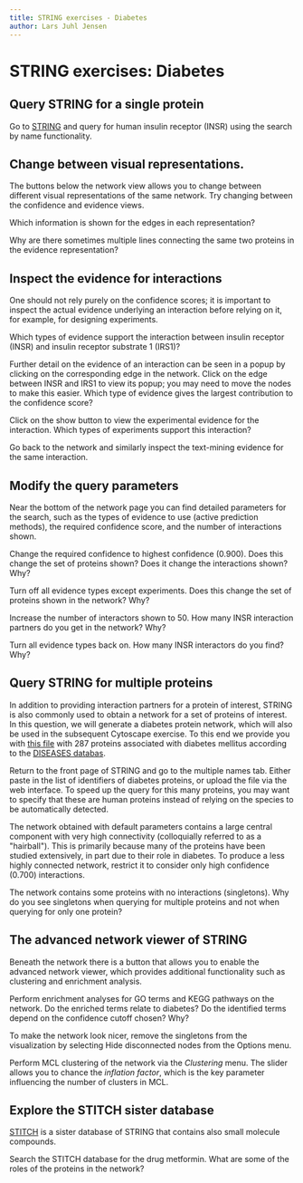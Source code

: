 ```yaml
---
title: STRING exercises - Diabetes
author: Lars Juhl Jensen
---
```


# STRING exercises: Diabetes


## Query STRING for a single protein

Go to [STRING](http://string-db.org/) and query for human insulin receptor (INSR) using the search by name functionality.


## Change between visual representations.

The buttons below the network view allows you to change between different visual representations of the same network. Try changing between the confidence and evidence views.

Which information is shown for the edges in each representation?

Why are there sometimes multiple lines connecting the same two proteins in the evidence representation?


## Inspect the evidence for interactions

One should not rely purely on the confidence scores; it is important to inspect the actual evidence underlying an interaction before relying on it, for example, for designing experiments.

Which types of evidence support the interaction between insulin receptor (INSR) and insulin receptor substrate 1 (IRS1)?

Further detail on the evidence of an interaction can be seen in a popup by clicking on the corresponding edge in the network. Click on the edge between INSR and IRS1 to view its popup; you may need to move the nodes to make this easier. Which type of evidence gives the largest contribution to the confidence score?

Click on the show button to view the experimental evidence for the interaction. Which types of experiments support this interaction?

Go back to the network and similarly inspect the text-mining evidence for the same interaction.


## Modify the query parameters

Near the bottom of the network page you can find detailed parameters for the search, such as the types of evidence to use (active prediction methods), the required confidence score, and the number of interactions shown.

Change the required confidence to highest confidence (0.900). Does this change the set of proteins shown? Does it change the interactions shown? Why?

Turn off all evidence types except experiments. Does this change the set of proteins shown in the network? Why?

Increase the number of interactors shown to 50. How many INSR interaction partners do you get in the network? Why?

Turn all evidence types back on. How many INSR interactors do you find? Why?


## Query STRING for multiple proteins

In addition to providing interaction partners for a protein of interest, STRING is also commonly used to obtain a network for a set of proteins of interest. In this question, we will generate a diabetes protein network, which will also be used in the subsequent Cytoscape exercise. To this end we provide you with [this file](./diabetes_proteins.txt) with 287 proteins associated with diabetes mellitus according to the [DISEASES databas](http://diseases.jensenlab.org).

Return to the front page of STRING and go to the multiple names tab. Either paste in the list of identifiers of diabetes proteins, or upload the file via the web interface. To speed up the query for this many proteins, you may want to specify that these are human proteins instead of relying on the species to be automatically detected.

The network obtained with default parameters contains a large central component with very high connectivity (colloquially referred to as a "hairball"). This is primarily because many of the proteins have been studied extensively, in part due to their role in diabetes. To produce a less highly connected network, restrict it to consider only high confidence (0.700) interactions.

The network contains some proteins with no interactions (singletons). Why do you see singletons when querying for multiple proteins and not when querying for only one protein?


## The advanced network viewer of STRING

Beneath the network there is a button that allows you to enable the advanced network viewer, which provides additional functionality such as clustering and enrichment analysis.

Perform enrichment analyses for GO terms and KEGG pathways on the network. Do the enriched terms relate to diabetes? Do the identified terms depend on the confidence cutoff chosen? Why?

To make the network look nicer, remove the singletons from the visualization by selecting Hide disconnected nodes from the Options menu.

Perform MCL clustering of the network via the _Clustering_ menu. The slider allows you to chance the _inflation factor_, which is the key parameter influencing the number of clusters in MCL.


## Explore the STITCH sister database

[STITCH](http://stitch-db.org) is a sister database of STRING that contains also small molecule compounds.

Search the STITCH database for the drug metformin. What are some of the roles of the proteins in the network?
